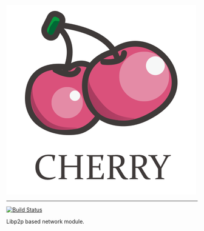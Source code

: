 ![cherry](https://github.com/Ice-Storm/cherry/blob/master/img/4.png?raw=true)

---------

[![Build Status](https://travis-ci.org/Ice-Storm/cherrychain.svg?branch=master)](https://travis-ci.org/Ice-Storm/cherrychain)

Libp2p based network module.
